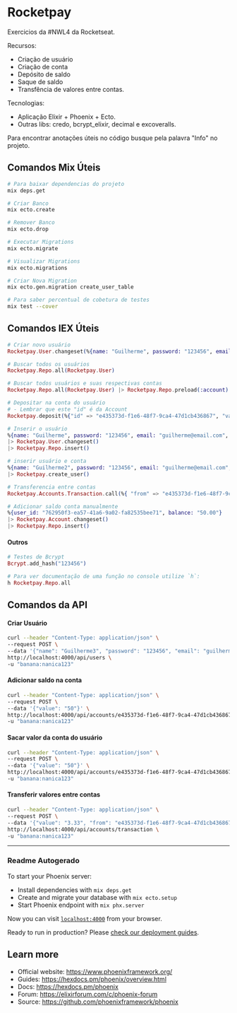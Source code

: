 # Rocketpay
Exercicios da #NWL4 da Rocketseat.

Recursos:
- Criação de usuário
- Criação de conta
- Depósito de saldo
- Saque de saldo
- Transfência de valores entre contas.

Tecnologias:
- Aplicação Elixir + Phoenix + Ecto.
- Outras libs: credo, bcrypt_elixir, decimal e excoveralls.

Para encontrar anotações úteis no código busque pela palavra "Info" no projeto.

## Comandos Mix Úteis

```sh
# Para baixar dependencias do projeto
mix deps.get

# Criar Banco
mix ecto.create

# Remover Banco
mix ecto.drop

# Executar Migrations
mix ecto.migrate

# Visualizar Migrations
mix ecto.migrations

# Criar Nova Migration
mix ecto.gen.migration create_user_table

# Para saber percentual de cobetura de testes
mix test --cover
```

## Comandos IEX Úteis

```elixir
# Criar novo usuário
Rocketpay.User.changeset(%{name: "Guilherme", password: "123456", email: "guilherme@email.com", nickname: "guilherme", age: 32}) 

# Buscar todos os usuários
Rocketpay.Repo.all(Rocketpay.User)

# Buscar todos usuários e suas respectivas contas
Rocketpay.Repo.all(Rocketpay.User) |> Rocketpay.Repo.preload(:account)

# Depositar na conta do usuário
# - Lembrar que este "id" é da Account
Rocketpay.deposit(%{"id" => "e435373d-f1e6-48f7-9ca4-47d1cb436867", "value" => "50.0"})

# Inserir o usuário
%{name: "Guilherme", password: "123456", email: "guilherme@email.com", nickname: "guilherme", age: 32}
|> Rocketpay.User.changeset()
|> Rocketpay.Repo.insert()

# inserir usuário e conta
%{name: "Guilherme2", password: "123456", email: "guilherme@email.com", nickname: "guilherme", age: 32}
|> Rocketpay.create_user()

# Transferencia entre contas
Rocketpay.Accounts.Transaction.call(%{ "from" => "e435373d-f1e6-48f7-9ca4-47d1cb436867", "to" => "f05016e9-06cf-4a4a-84d6-c04b5475e04f", "value" => "1"})

# Adicionar saldo conta manualmente
%{user_id: "762950f3-ea57-41a6-9a02-fa82535bee71", balance: "50.00"}
|> Rocketpay.Account.changeset()
|> Rocketpay.Repo.insert()
```

#### Outros

```elixir
# Testes de Bcrypt
Bcrypt.add_hash("123456")

# Para ver documentação de uma função no console utilize `h`:
h Rocketpay.Repo.all
```

## Comandos da API

#### Criar Usuário
```sh
curl --header "Content-Type: application/json" \
--request POST \
--data '{"name": "Guilherme3", "password": "123456", "email": "guilherme3@email.com", "nickname": "guilherme3", "age": 32}' \
http://localhost:4000/api/users \
-u "banana:nanica123"
```

#### Adicionar saldo na conta
```sh
curl --header "Content-Type: application/json" \
--request POST \
--data '{"value": "50"}' \
http://localhost:4000/api/accounts/e435373d-f1e6-48f7-9ca4-47d1cb436867/deposit \
-u "banana:nanica123"
```

#### Sacar valor da conta do usuário
```sh
curl --header "Content-Type: application/json" \
--request POST \
--data '{"value": "50"}' \
http://localhost:4000/api/accounts/e435373d-f1e6-48f7-9ca4-47d1cb436867/withdraw \
-u "banana:nanica123"
```

#### Transferir valores entre contas
```sh
curl --header "Content-Type: application/json" \
--request POST \
--data '{"value": "3.33", "from": "e435373d-f1e6-48f7-9ca4-47d1cb436867", "to": "f05016e9-06cf-4a4a-84d6-c04b5475e04f"}' \
http://localhost:4000/api/accounts/transaction \
-u "banana:nanica123"
```

--------------------------------
### Readme Autogerado

To start your Phoenix server:

  * Install dependencies with `mix deps.get`
  * Create and migrate your database with `mix ecto.setup`
  * Start Phoenix endpoint with `mix phx.server`

Now you can visit [`localhost:4000`](http://localhost:4000) from your browser.

Ready to run in production? Please [check our deployment guides](https://hexdocs.pm/phoenix/deployment.html).

## Learn more

  * Official website: https://www.phoenixframework.org/
  * Guides: https://hexdocs.pm/phoenix/overview.html
  * Docs: https://hexdocs.pm/phoenix
  * Forum: https://elixirforum.com/c/phoenix-forum
  * Source: https://github.com/phoenixframework/phoenix
